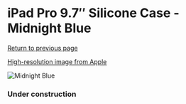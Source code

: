 # iPad Pro 9.7″ Silicone Case - Midnight Blue

[Return to previous page](/ipad_pro97)

[High-resolution image from Apple](https://store.storeimages.cdn-apple.com/8756/as-images.apple.com/is/MM212?wid=4500&hei=4500&fmt=png)

<div style="width: 384px"><img src="/everysource/MM212.png" alt="Midnight Blue"></div>

### Under construction
